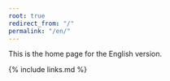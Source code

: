 ```yaml
---
root: true
redirect_from: "/"
permalink: "/en/"
---
```


This is the home page for the English version.

{% include links.md %}
